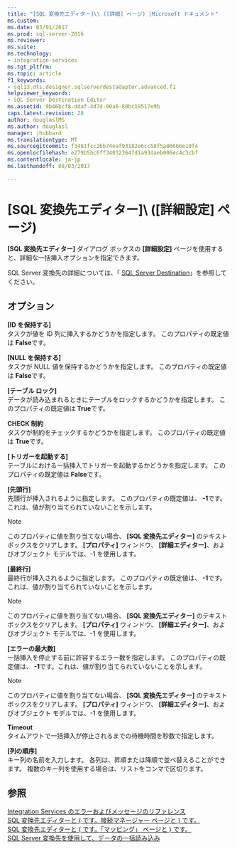 ```yaml
---
title: "[SQL 変換先エディター]\\ ([詳細] ページ) |Microsoft ドキュメント"
ms.custom: 
ms.date: 03/01/2017
ms.prod: sql-server-2016
ms.reviewer: 
ms.suite: 
ms.technology:
- integration-services
ms.tgt_pltfrm: 
ms.topic: article
f1_keywords:
- sql13.dts.designer.sqlserverdestadapter.advanced.f1
helpviewer_keywords:
- SQL Server Destination Editor
ms.assetid: 9b46bcf8-ddaf-4d7d-90a6-80bc19517e9b
caps.latest.revision: 28
author: douglaslMS
ms.author: douglasl
manager: jhubbard
ms.translationtype: MT
ms.sourcegitcommit: f3481fcc2bb74eaf93182e6cc58f5a06666e10f4
ms.openlocfilehash: e279b5bc6ff340323647d1a93daeb006ec4c3cbf
ms.contentlocale: ja-jp
ms.lasthandoff: 08/03/2017

---
```

# <a name="sql-destination-editor-advanced-page"></a>[SQL 変換先エディター]\ ([詳細設定] ページ)
  **[SQL 変換先エディター]** ダイアログ ボックスの **[詳細設定]** ページを使用すると、詳細な一括挿入オプションを指定できます。  
  
 SQL Server 変換先の詳細については、「 [SQL Server Destination](../../integration-services/data-flow/sql-server-destination.md)」を参照してください。  
  
## <a name="options"></a>オプション  
 **[ID を保持する]**  
 タスクが値を ID 列に挿入するかどうかを指定します。 このプロパティの既定値は **False**です。  
  
 **[NULL を保持する]**  
 タスクが NULL 値を保持するかどうかを指定します。 このプロパティの既定値は **False**です。  
  
 **[テーブル ロック]**  
 データが読み込まれるときにテーブルをロックするかどうかを指定します。 このプロパティの既定値は **True**です。  
  
 **CHECK 制約**  
 タスクが制約をチェックするかどうかを指定します。 このプロパティの既定値は **True**です。  
  
 **[トリガーを起動する]**  
 テーブルにおける一括挿入でトリガーを起動するかどうかを指定します。 このプロパティの既定値は **False**です。  
  
 **[先頭行]**  
 先頭行が挿入されるように指定します。 このプロパティの既定値は、 **-1**です。これは、値が割り当てられていないことを示します。  
  
> [!NOTE]  
>  このプロパティに値を割り当てない場合、 **[SQL 変換先エディター]** のテキスト ボックスをクリアします。 **[プロパティ]** ウィンドウ、 **[詳細エディター]**、およびオブジェクト モデルでは、-1 を使用します。  
  
 **[最終行]**  
 最終行が挿入されるように指定します。 このプロパティの既定値は、 **-1**です。これは、値が割り当てられていないことを示します。  
  
> [!NOTE]  
>  このプロパティに値を割り当てない場合、 **[SQL 変換先エディター]** のテキスト ボックスをクリアします。 **[プロパティ]** ウィンドウ、 **[詳細エディター]**、およびオブジェクト モデルでは、-1 を使用します。  
  
 **[エラーの最大数]**  
 一括挿入を停止する前に許容するエラー数を指定します。 このプロパティの既定値は、 **-1**です。これは、値が割り当てられていないことを示します。  
  
> [!NOTE]  
>  このプロパティに値を割り当てない場合、 **[SQL 変換先エディター]** のテキスト ボックスをクリアします。 **[プロパティ]** ウィンドウ、 **[詳細エディター]**、およびオブジェクト モデルでは、-1 を使用します。  
  
 **Timeout**  
 タイムアウトで一括挿入が停止されるまでの待機時間を秒数で指定します。  
  
 **[列の順序]**  
 キー列の名前を入力します。 各列は、昇順または降順で並べ替えることができます。 複数のキー列を使用する場合は、リストをコンマで区切ります。  
  
## <a name="see-also"></a>参照  
 [Integration Services のエラーおよびメッセージのリファレンス](../../integration-services/integration-services-error-and-message-reference.md)   
 [SQL 変換先エディターと &#40; です。接続マネージャー ページと &#41; です。](../../integration-services/data-flow/sql-destination-editor-connection-manager-page.md)   
 [SQL 変換先エディターと &#40; です。「マッピング」 ページと &#41; です。](../../integration-services/data-flow/sql-destination-editor-mappings-page.md)   
 [SQL Server 変換先を使用して、データの一括読み込み](../../integration-services/data-flow/bulk-load-data-by-using-the-sql-server-destination.md)  
  
  
